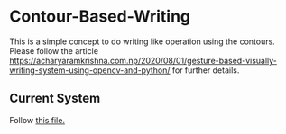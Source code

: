 # Contour-Based-Writing
This is a simple concept to do writing like operation using the contours. Please follow the article https://acharyaramkrishna.com.np/2020/08/01/gesture-based-visually-writing-system-using-opencv-and-python/ for further details.

## Current System
Follow [this file.](https://github.com/q-viper/Contour-Based-Writing/blob/master/Contour%20Based%20Writing-%20New%20VUI%2C%20Adding%20Slider%2C%20More%20Colors%2C%20New%20Animation%20and%20Code%20Optimization.ipynb)
